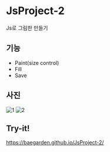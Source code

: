 # JsProject-2
Js로 그림판 만들기

## 기능 
* Paint(size control)
* Fill
* Save

## 사진 
![1](https://user-images.githubusercontent.com/76520025/107651634-1021b880-6cc3-11eb-85a1-1c5113963433.JPG)
![2](https://user-images.githubusercontent.com/76520025/107651644-131ca900-6cc3-11eb-9c0d-b105f3a78eb5.JPG)


## Try-it! 
https://baegarden.github.io/JsProject-2/

